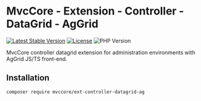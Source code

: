 # MvcCore - Extension - Controller - DataGrid - AgGrid

[![Latest Stable Version](https://img.shields.io/badge/Stable-v5.3.1-brightgreen.svg?style=plastic)](https://github.com/mvccore/ext-controller-datagrid-ag/releases)
[![License](https://img.shields.io/badge/License-BSD%203-brightgreen.svg?style=plastic)](https://mvccore.github.io/docs/mvccore/5.0.0/LICENSE.md)
![PHP Version](https://img.shields.io/badge/PHP->=5.4-brightgreen.svg?style=plastic)

MvcCore controller datagrid extension for administration environments with AgGrid JS/TS front-end.

## Installation
```shell
composer require mvccore/ext-controller-datagrid-ag
```